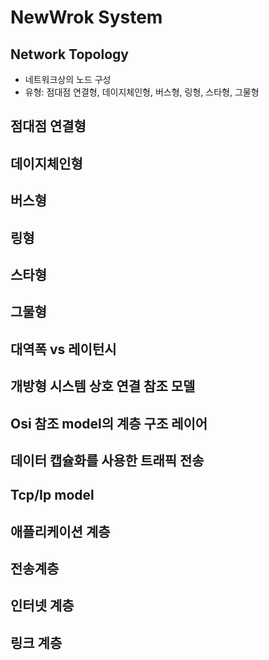# NewWrok System

## Network Topology
- 네트워크상의 노드 구성
- 유형: 점대점 연결형, 데이지체인형, 버스형, 링형, 스타형, 그물형

## 점대점 연결형

## 데이지체인형
## 버스형
## 링형
## 스타형
## 그물형
## 대역폭 vs 레이턴시
## 개방형 시스템 상호 연결 참조 모델
## Osi 참조 model의 계층 구조 레이어
## 데이터 캡슐화를 사용한 트래픽 전송 
## Tcp/Ip model
## 애플리케이션 계층
## 전송계층
## 인터넷 계층
## 링크 계층